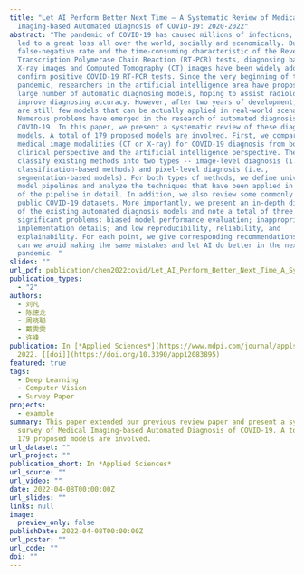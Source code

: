 ```yaml
---
title: "Let AI Perform Better Next Time — A Systematic Review of Medical
  Imaging-based Automated Diagnosis of COVID-19: 2020-2022"
abstract: "The pandemic of COVID-19 has caused millions of infections, which has
  led to a great loss all over the world, socially and economically. Due to the
  false-negative rate and the time-consuming characteristic of the Reverse
  Transcription Polymerase Chain Reaction (RT-PCR) tests, diagnosing based on
  X-ray images and Computed Tomography (CT) images have been widely adopted to
  confirm positive COVID-19 RT-PCR tests. Since the very beginning of the
  pandemic, researchers in the artificial intelligence area have proposed a
  large number of automatic diagnosing models, hoping to assist radiologists and
  improve diagnosing accuracy. However, after two years of development, there
  are still few models that can be actually applied in real-world scenarios.
  Numerous problems have emerged in the research of automated diagnosis of
  COVID-19. In this paper, we present a systematic review of these diagnosing
  models. A total of 179 proposed models are involved. First, we compare the
  medical image modalities (CT or X-ray) for COVID-19 diagnosis from both the
  clinical perspective and the artificial intelligence perspective. Then, we
  classify existing methods into two types -- image-level diagnosis (i.e.,
  classification-based methods) and pixel-level diagnosis (i.e.,
  segmentation-based models). For both types of methods, we define universal
  model pipelines and analyze the techniques that have been applied in each step
  of the pipeline in detail. In addition, we also review some commonly adopted
  public COVID-19 datasets. More importantly, we present an in-depth discussion
  of the existing automated diagnosis models and note a total of three
  significant problems: biased model performance evaluation; inappropriate
  implementation details; and low reproducibility, reliability, and
  explainability. For each point, we give corresponding recommendations on how
  can we avoid making the same mistakes and let AI do better in the next
  pandemic. "
slides: ""
url_pdf: publication/chen2022covid/Let_AI_Perform_Better_Next_Time_A_Systematic_Review_of_Medical_Imaging_Based_Automated_Diagnosis_of_COVID_19_2020_2022.pdf
publication_types:
  - "2"
authors:
  - 刘凡
  - 陈德龙
  - 周晓聪
  - 戴雯雯
  - 许峰
publication: In [*Applied Sciences*](https://www.mdpi.com/journal/applsci),
  2022. [[doi]](https://doi.org/10.3390/app12083895)
featured: true
tags:
  - Deep Learning
  - Computer Vision
  - Survey Paper
projects:
  - example
summary: This paper extended our previous review paper and present a systematic
  survey of Medical Imaging-based Automated Diagnosis of COVID-19. A total of
  179 proposed models are involved.
url_dataset: ""
url_project: ""
publication_short: In *Applied Sciences*
url_source: ""
url_video: ""
date: 2022-04-08T00:00:00Z
url_slides: ""
links: null
image:
  preview_only: false
publishDate: 2022-04-08T00:00:00Z
url_poster: ""
url_code: ""
doi: ""
---
```

